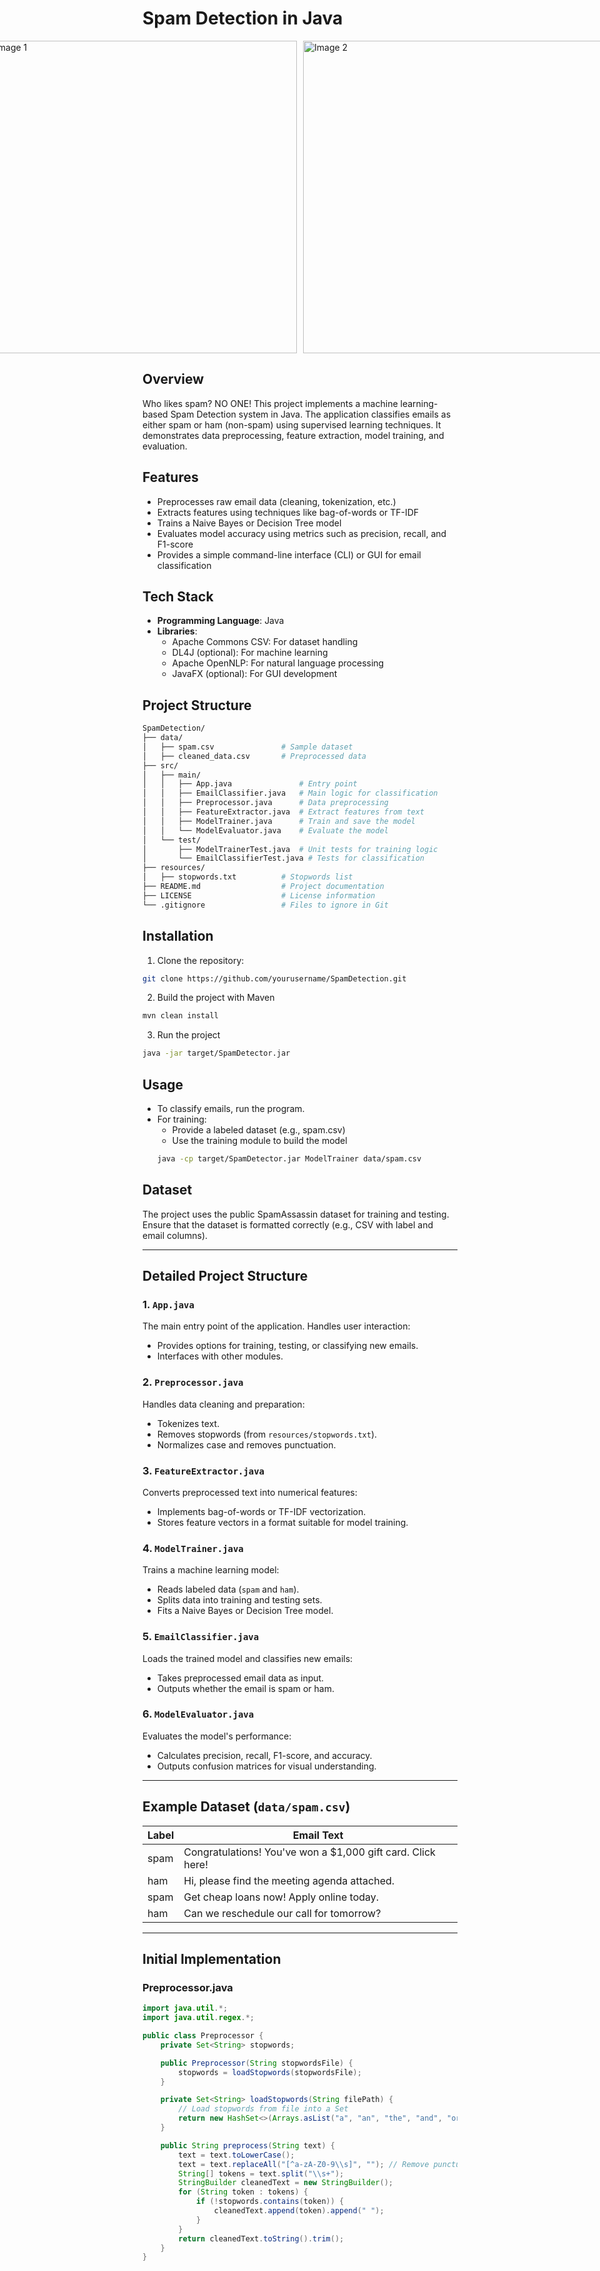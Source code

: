 # Spam Detection in Java

<div style="display: flex; justify-content: center; align-items: center; gap: 10px;">
    <img src="https://github.com/user-attachments/assets/88f188f5-9de0-464f-849b-552767b2580c" alt="Image 1" width="500"/>
    <img src="https://github.com/user-attachments/assets/5040a886-cd89-4d56-969c-2cabf7f2f3a4" alt="Image 2" width="500"/>
</div>

## Overview
Who likes spam? NO ONE! This project implements a machine learning-based Spam Detection system in Java. The application classifies emails as either spam or ham (non-spam) using supervised learning techniques. It demonstrates data preprocessing, feature extraction, model training, and evaluation.

## Features
- Preprocesses raw email data (cleaning, tokenization, etc.)
- Extracts features using techniques like bag-of-words or TF-IDF
- Trains a Naive Bayes or Decision Tree model
- Evaluates model accuracy using metrics such as precision, recall, and F1-score
- Provides a simple command-line interface (CLI) or GUI for email classification

## Tech Stack
- **Programming Language**: Java
- **Libraries**:
  - Apache Commons CSV: For dataset handling
  - DL4J (optional): For machine learning
  - Apache OpenNLP: For natural language processing
  - JavaFX (optional): For GUI development

## Project Structure

```bash
SpamDetection/
├── data/
│   ├── spam.csv               # Sample dataset
│   ├── cleaned_data.csv       # Preprocessed data
├── src/
│   ├── main/
│   │   ├── App.java               # Entry point
│   │   ├── EmailClassifier.java   # Main logic for classification
│   │   ├── Preprocessor.java      # Data preprocessing
│   │   ├── FeatureExtractor.java  # Extract features from text
│   │   ├── ModelTrainer.java      # Train and save the model
│   │   └── ModelEvaluator.java    # Evaluate the model
│   └── test/
│       ├── ModelTrainerTest.java  # Unit tests for training logic
│       └── EmailClassifierTest.java # Tests for classification
├── resources/
│   ├── stopwords.txt          # Stopwords list
├── README.md                  # Project documentation
├── LICENSE                    # License information
└── .gitignore                 # Files to ignore in Git
```

## Installation
1. Clone the repository:
```bash
git clone https://github.com/yourusername/SpamDetection.git
```

2. Build the project with Maven
```bash
mvn clean install
```

3. Run the project
```bash
java -jar target/SpamDetector.jar
```

## Usage

- To classify emails, run the program.
- For training:
  - Provide a labeled dataset (e.g., spam.csv)
  - Use the training module to build the model
  ```bash
  java -cp target/SpamDetector.jar ModelTrainer data/spam.csv
  ```

## Dataset
The project uses the public SpamAssassin dataset for training and testing. Ensure that the dataset is formatted correctly (e.g., CSV with label and email columns).

-------

## **Detailed Project Structure**

### **1. `App.java`**
The main entry point of the application. Handles user interaction:
- Provides options for training, testing, or classifying new emails.
- Interfaces with other modules.

### **2. `Preprocessor.java`**
Handles data cleaning and preparation:
- Tokenizes text.
- Removes stopwords (from `resources/stopwords.txt`).
- Normalizes case and removes punctuation.

### **3. `FeatureExtractor.java`**
Converts preprocessed text into numerical features:
- Implements bag-of-words or TF-IDF vectorization.
- Stores feature vectors in a format suitable for model training.

### **4. `ModelTrainer.java`**
Trains a machine learning model:
- Reads labeled data (`spam` and `ham`).
- Splits data into training and testing sets.
- Fits a Naive Bayes or Decision Tree model.

### **5. `EmailClassifier.java`**
Loads the trained model and classifies new emails:
- Takes preprocessed email data as input.
- Outputs whether the email is spam or ham.

### **6. `ModelEvaluator.java`**
Evaluates the model's performance:
- Calculates precision, recall, F1-score, and accuracy.
- Outputs confusion matrices for visual understanding.

---

## **Example Dataset (`data/spam.csv`)**

| Label  | Email Text                                              |
|--------|---------------------------------------------------------|
| spam   | Congratulations! You've won a $1,000 gift card. Click here! |
| ham    | Hi, please find the meeting agenda attached.            |
| spam   | Get cheap loans now! Apply online today.                |
| ham    | Can we reschedule our call for tomorrow?                |

---

## **Initial Implementation**

### **Preprocessor.java**
```java
import java.util.*;
import java.util.regex.*;

public class Preprocessor {
    private Set<String> stopwords;

    public Preprocessor(String stopwordsFile) {
        stopwords = loadStopwords(stopwordsFile);
    }

    private Set<String> loadStopwords(String filePath) {
        // Load stopwords from file into a Set
        return new HashSet<>(Arrays.asList("a", "an", "the", "and", "or", "but", "to", "of", "in"));
    }

    public String preprocess(String text) {
        text = text.toLowerCase();
        text = text.replaceAll("[^a-zA-Z0-9\\s]", ""); // Remove punctuation
        String[] tokens = text.split("\\s+");
        StringBuilder cleanedText = new StringBuilder();
        for (String token : tokens) {
            if (!stopwords.contains(token)) {
                cleanedText.append(token).append(" ");
            }
        }
        return cleanedText.toString().trim();
    }
}
```

